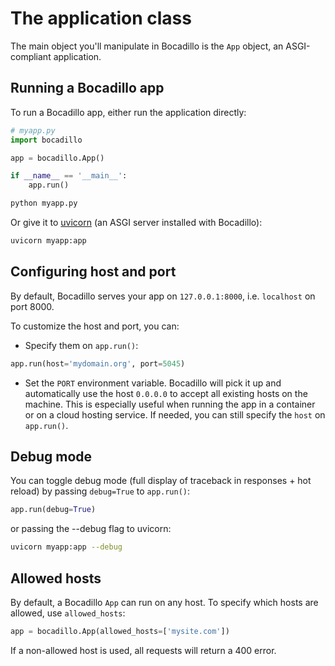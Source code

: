 # The application class

The main object you'll manipulate in Bocadillo is the `App` object, an
ASGI-compliant application.

## Running a Bocadillo app

To run a Bocadillo app, either run the application directly:

```python
# myapp.py
import bocadillo

app = bocadillo.App()

if __name__ == '__main__':
    app.run()
```

```bash
python myapp.py
```

Or give it to [uvicorn](https://www.uvicorn.org)
(an ASGI server installed with Bocadillo):

```bash
uvicorn myapp:app
```

## Configuring host and port

By default, Bocadillo serves your app on `127.0.0.1:8000`,
i.e. `localhost` on port 8000.

To customize the host and port, you can:

- Specify them on `app.run()`:

```python
app.run(host='mydomain.org', port=5045)
```

- Set the `PORT` environment variable. Bocadillo will pick
  it up and automatically use the host `0.0.0.0` to accept all existing hosts
  on the machine. This is especially useful when running the app in a
  container or on a cloud hosting service. If needed, you can still specify
  the `host` on `app.run()`.

## Debug mode

You can toggle debug mode (full display of traceback in responses + hot reload)
by passing `debug=True` to `app.run()`:

```python
app.run(debug=True)
```

or passing the --debug flag to uvicorn:

```bash
uvicorn myapp:app --debug
```

## Allowed hosts

By default, a Bocadillo `App` can run on any host. To specify which hosts are allowed, use `allowed_hosts`:

```python
app = bocadillo.App(allowed_hosts=['mysite.com'])
```

If a non-allowed host is used, all requests will return a 400 error.
